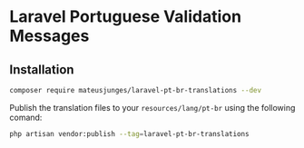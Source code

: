 # Laravel Portuguese Validation Messages

## Installation
```bash
composer require mateusjunges/laravel-pt-br-translations --dev
```

Publish the translation files to your `resources/lang/pt-br` using the following comand:

```bash
php artisan vendor:publish --tag=laravel-pt-br-translations
```
